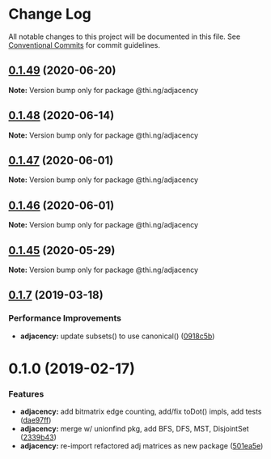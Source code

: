 # Change Log

All notable changes to this project will be documented in this file.
See [Conventional Commits](https://conventionalcommits.org) for commit guidelines.

## [0.1.49](https://github.com/thi-ng/umbrella/compare/@thi.ng/adjacency@0.1.48...@thi.ng/adjacency@0.1.49) (2020-06-20)

**Note:** Version bump only for package @thi.ng/adjacency





## [0.1.48](https://github.com/thi-ng/umbrella/compare/@thi.ng/adjacency@0.1.47...@thi.ng/adjacency@0.1.48) (2020-06-14)

**Note:** Version bump only for package @thi.ng/adjacency





## [0.1.47](https://github.com/thi-ng/umbrella/compare/@thi.ng/adjacency@0.1.46...@thi.ng/adjacency@0.1.47) (2020-06-01)

**Note:** Version bump only for package @thi.ng/adjacency





## [0.1.46](https://github.com/thi-ng/umbrella/compare/@thi.ng/adjacency@0.1.45...@thi.ng/adjacency@0.1.46) (2020-06-01)

**Note:** Version bump only for package @thi.ng/adjacency





## [0.1.45](https://github.com/thi-ng/umbrella/compare/@thi.ng/adjacency@0.1.44...@thi.ng/adjacency@0.1.45) (2020-05-29)

**Note:** Version bump only for package @thi.ng/adjacency





## [0.1.7](https://github.com/thi-ng/umbrella/compare/@thi.ng/adjacency@0.1.6...@thi.ng/adjacency@0.1.7) (2019-03-18)

### Performance Improvements

* **adjacency:** update subsets() to use canonical() ([0918c5b](https://github.com/thi-ng/umbrella/commit/0918c5b))

# 0.1.0 (2019-02-17)

### Features

* **adjacency:** add bitmatrix edge counting, add/fix toDot() impls, add tests ([dae97ff](https://github.com/thi-ng/umbrella/commit/dae97ff))
* **adjacency:** merge w/ unionfind pkg, add BFS, DFS, MST, DisjointSet ([2339b43](https://github.com/thi-ng/umbrella/commit/2339b43))
* **adjacency:** re-import refactored adj matrices as new package ([501ea5e](https://github.com/thi-ng/umbrella/commit/501ea5e))
